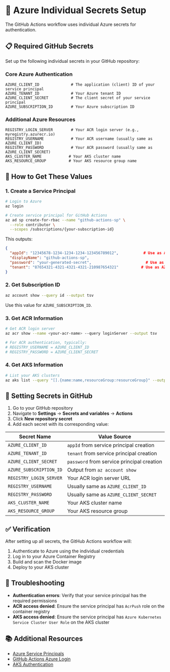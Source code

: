 # 🔧 Azure Individual Secrets Setup

The GitHub Actions workflow uses individual Azure secrets for authentication.

## 📋 Required GitHub Secrets

Set up the following individual secrets in your GitHub repository:

### Core Azure Authentication

```
AZURE_CLIENT_ID              # The application (client) ID of your service principal
AZURE_TENANT_ID              # Your Azure tenant ID
AZURE_CLIENT_SECRET          # The client secret of your service principal  
AZURE_SUBSCRIPTION_ID        # Your Azure subscription ID
```

### Additional Azure Resources

```
REGISTRY_LOGIN_SERVER        # Your ACR login server (e.g., myregistry.azurecr.io)
REGISTRY_USERNAME            # Your ACR username (usually same as AZURE_CLIENT_ID)
REGISTRY_PASSWORD            # Your ACR password (usually same as AZURE_CLIENT_SECRET)
AKS_CLUSTER_NAME            # Your AKS cluster name
AKS_RESOURCE_GROUP          # Your AKS resource group name
```

## 🚀 How to Get These Values

### 1. Create a Service Principal

```bash
# Login to Azure
az login

# Create service principal for GitHub Actions
az ad sp create-for-rbac --name "github-actions-sp" \
  --role contributor \
  --scopes /subscriptions/{your-subscription-id}
```

This outputs:
```json
{
  "appId": "12345678-1234-1234-1234-123456789012",           # Use as AZURE_CLIENT_ID
  "displayName": "github-actions-sp",
  "password": "your-generated-secret",                        # Use as AZURE_CLIENT_SECRET
  "tenant": "87654321-4321-4321-4321-210987654321"          # Use as AZURE_TENANT_ID
}
```

### 2. Get Subscription ID

```bash
az account show --query id --output tsv
```
Use this value for `AZURE_SUBSCRIPTION_ID`.

### 3. Get ACR Information

```bash
# Get ACR login server
az acr show --name <your-acr-name> --query loginServer --output tsv

# For ACR authentication, typically:
# REGISTRY_USERNAME = AZURE_CLIENT_ID
# REGISTRY_PASSWORD = AZURE_CLIENT_SECRET
```

### 4. Get AKS Information

```bash
# List your AKS clusters
az aks list --query "[].{name:name,resourceGroup:resourceGroup}" --output table
```

## 🔐 Setting Secrets in GitHub

1. Go to your GitHub repository
2. Navigate to **Settings** → **Secrets and variables** → **Actions**
3. Click **New repository secret**
4. Add each secret with its corresponding value:

| Secret Name | Value Source |
|-------------|-------------|
| `AZURE_CLIENT_ID` | `appId` from service principal creation |
| `AZURE_TENANT_ID` | `tenant` from service principal creation |
| `AZURE_CLIENT_SECRET` | `password` from service principal creation |
| `AZURE_SUBSCRIPTION_ID` | Output from `az account show` |
| `REGISTRY_LOGIN_SERVER` | Your ACR login server URL |
| `REGISTRY_USERNAME` | Usually same as `AZURE_CLIENT_ID` |
| `REGISTRY_PASSWORD` | Usually same as `AZURE_CLIENT_SECRET` |
| `AKS_CLUSTER_NAME` | Your AKS cluster name |
| `AKS_RESOURCE_GROUP` | Your AKS resource group |

## ✅ Verification

After setting up all secrets, the GitHub Actions workflow will:
1. Authenticate to Azure using the individual credentials
2. Log in to your Azure Container Registry
3. Build and scan the Docker image
4. Deploy to your AKS cluster

## 🔧 Troubleshooting

- **Authentication errors**: Verify that your service principal has the required permissions
- **ACR access denied**: Ensure the service principal has `AcrPush` role on the container registry
- **AKS access denied**: Ensure the service principal has `Azure Kubernetes Service Cluster User Role` on the AKS cluster

## 📚 Additional Resources

- [Azure Service Principals](https://docs.microsoft.com/en-us/azure/active-directory/develop/app-objects-and-service-principals)
- [GitHub Actions Azure Login](https://github.com/Azure/login)
- [AKS Authentication](https://docs.microsoft.com/en-us/azure/aks/concepts-identity)
